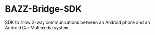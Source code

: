 # BAZZ-Bridge-SDK
SDK to allow 2-way communications between an Android phone and an Android Car Multimedia system
